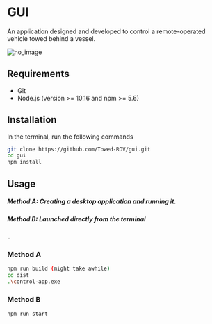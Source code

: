 # GUI

An application designed and developed to control a remote-operated vehicle towed behind a vessel.

![no_image](https://github.com/Towed-ROV/gui/blob/main/docs/imgs/home.jpg?raw=true)

## Requirements

- Git
- Node.js (version >= 10.16 and npm >= 5.6)


## Installation
In the terminal, run the following commands
```bash
git clone https://github.com/Towed-ROV/gui.git
cd gui
npm install
```
## Usage
##### Method A: Creating a desktop application and running it.
##### Method B: Launched directly from the terminal
..
### Method A
```bash
npm run build (might take awhile)
cd dist
.\control-app.exe
```

### Method B
```bash
npm run start
```
